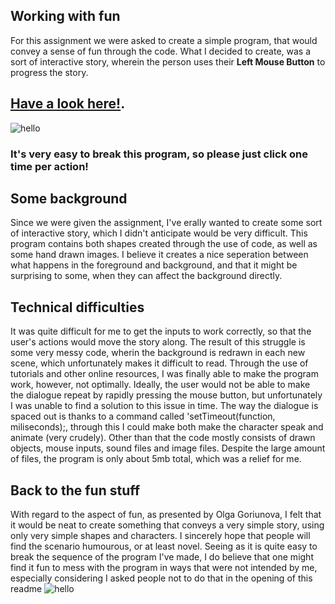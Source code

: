 

## Working with fun
For this assignment we were asked to create a simple program, that would convey a sense of fun through the code. What I decided to create, was a sort of interactive story, wherein the person uses their **Left Mouse Button** to progress the story. 

## [Have a look here!](https://cdn.rawgit.com/MartinfraDD/Aesthetic-Programming/c6c2fccf/Mini%20Exercises/Ex%201/p5/new/index.html).
 

![hello](https://i.imgur.com/JOfzd6W.png) 
### It's very easy to break this program, so please just click one time per action! 
## Some background

Since we were given the assignment, I've erally wanted to create some sort of interactive story, which I didn't anticipate would be very difficult. This program contains both shapes created through the use of code, as well as some hand drawn images. I believe it creates a nice seperation between what happens in the foreground and background, and that it might be surprising to some, when they can affect the background directly.
## Technical difficulties
It was quite difficult for me to get the inputs to work correctly, so that the user's actions would move the story along. The result of this struggle is some very messy code, wherin the background is redrawn in each new scene, which unfortunately makes it difficult to read. Through the use of tutorials and other online resources, I was finally able to make the program work, however, not optimally. Ideally, the user would not be able to make the dialogue repeat by rapidly pressing the mouse button, but unfortunately I was unable to find a solution to this issue in time. 
The way the dialogue is spaced out is thanks to a command called 'setTimeout(function, miliseconds);, through this I could make both make the character speak and animate (very crudely). Other than that the code mostly consists of drawn objects, mouse inputs, sound files and image files. Despite the large amount of files, the program is only about 5mb total, which was a relief for me. 
## Back to the fun stuff
With regard to the aspect of fun, as presented by Olga Goriunova, I felt that it would be neat to create something that conveys a very simple story, using only very simple shapes and characters. I sincerely hope that people will find the scenario humourous, or at least novel. Seeing as it is quite easy to break the sequence of the program I've made, I do believe that one might find it fun to mess with the program in ways that were not intended by me, especially considering I asked people not to do that in the opening of this readme
![hello](https://i.imgur.com/AD1ycsR.png)



